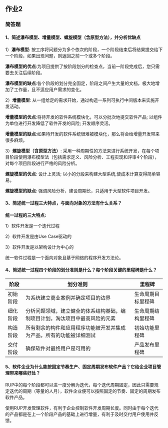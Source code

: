 ## 作业2

### 简答题

#### 1、简述瀑布模型、增量模型、螺旋模型（含原型方法），并分析优缺点
1）**瀑布模型**: 按工序将问题分为多个依次的阶段，一个阶段结束后将结果提交给下一个阶段，如果出现问题，则返回之前一个或多个阶段。

**瀑布模型的优点**:为项目提供了按阶段划分的检查点，当前一阶段完成后，您只需要去关注后续阶段。

**瀑布模型的缺点**:各个阶段的划分完全固定，阶段之间产生大量的文档，极大地增加了工作量，且不适应用户需求的变化。

2）**增量模型**: 从一组给定的需求开始，通过构造一系列可执行中间版本来实施开发活动。

**增量模型的优点**:将待开发的软件系统模块化，可以分批次地提交软件产品; 以组件为单位进行开发降低了软件开发的风险; 开发顺序灵活。

**增量模型的缺点**:如果待开发的软件系统很难被模块化，那么将会给增量开发带来很多麻烦。

3）**螺旋模型（含原型方法）**: 采用一种周期性的方法来进行系统开发，在每个项目阶段使用瀑布模型法（包括需求定义、风险分析、工程实现和评审4个阶段），对每个项目阶段进行严格的风险分析。

**螺旋模型的优点**: 设计上灵活; 以小的分段来构建大型系统,使成本计算变得简单容易。

**螺旋模型的缺点**: 强调风险分析，建设周期长，只适用于大型软件项目开发。

#### 3、简述统一过程三大特点，与面向对象的方法有什么关系？
**统一过程的三大特点:**

1）软件开发是一个迭代过程

2）软件开发是由Use Case驱动的

3）软件开发是以架构设计为中心的

统一软件过程是一个面向对象且基于网络的程序开发方法论。

#### 4、简述统一过程四个阶段的划分准则是什么？每个阶段关键的里程碑是什么？
|阶段|划分准则|里程碑
-|-|-
|初始阶段|为系统建立商业案例并确定项目的边界|生命周期目标里程碑
|细化阶段|分析问题领域，建立健全的体系结构基础，编制项目计划，淘汰项目中最高风险的元素|生命周期结构里程碑
|构造阶段|所有剩余的构件和应用程序功能被开发并集成为产品，所有的功能被详细测试|初始功能里程碑
|交付阶段|确保软件对最终用户是可用的|产品发布里程碑

#### 5、软件企业为什么能按固定节奏生产、固定周期发布软件产品？它给企业项目管理带来哪些好处？
RUP中的每个阶段都可以进一度分解为迭代，每个迭代周期固定，因此只需要规定迭代的周期（等量的人月），软件企业便可以按照固定的节奏、固定的周期发布软件产品。

使用RUP开发管理软件，有利于企业控制软件开发周期长度。同时由于每个迭代的产品都是在上一个阶段产品的基础上进行增量，有利于及时交付用户使用并反馈。
